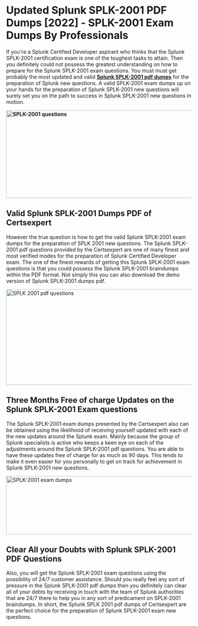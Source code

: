 <h1><strong>Updated Splunk SPLK-2001 PDF Dumps [2022] - SPLK-2001 Exam Dumps By Professionals&nbsp;</strong></h1>
<p><span style="font-weight: 400;">If you're a Splunk Certified Developer aspirant who thinks that the Splunk SPLK-2001 certification exam is one of the toughest tasks to attain. Then you definitely could not possess the greatest understanding on how to prepare for the Splunk SPLK-2001 exam questions. You must must get probably the most updated and valid <strong><a href="https://www.certsexpert.com/SPLK-2001-pdf-questions.html">Splunk SPLK-2001 pdf dumps</a></strong> for the preparation of Splunk new questions. A valid  SPLK-2001 exam dumps up on your hands for the preparation of Splunk SPLK-2001 new questions will surely set you on the path to success in Splunk SPLK-2001 new questions in motion.</span></p>
<p><span style="font-weight: 400;"><strong><img style="display: block; margin-left: auto; margin-right: auto;" src="https://i.ibb.co/QXh983F/73475278-2429792180625311-4586132736837681152-n.jpg" alt="SPLK-2001 questions" width="632" height="238" /></strong></span></p>
<h2><strong>Valid Splunk SPLK-2001 Dumps PDF of Certsexpert</strong></h2>
<p><span style="font-weight: 400;">However the true question is how to get the valid Splunk SPLK-2001 exam dumps for the preparation of SPLK 2001 new questions. The Splunk SPLK-2001 pdf questions provided by the Certsexpert are one of many finest and most verified modes for the preparation of Splunk Certified Developer exam. The one of the finest rewards of getting this Splunk SPLK-2001 exam questions is that you could possess the Splunk SPLK-2001 braindumps within the PDF format. Not simply this you can also download the demo version of Splunk SPLK-2001 dumps pdf.</span></p>
<p><span style="font-weight: 400;"><img style="display: block; margin-left: auto; margin-right: auto;" src="https://i.ibb.co/Jd8hN2L/76714008-3182067705200142-8735104740007870464-n.jpg" alt="SPLK 2001 pdf questions" width="701" height="259" /></span></p>
<h2><strong>Three Months Free of charge Updates on the Splunk SPLK-2001 Exam questions</strong></h2>
<p><span style="font-weight: 400;">The Splunk SPLK-2001 exam dumps presented by the Certsexpert also can be obtained using the likelihood of receiving yourself updated with each of the new updates around the Splunk exam. Mainly because the group of Splunk specialists is active who keeps a keen eye on each of the adjustments around the Splunk SPLK-2001 pdf questions. You are able to have these updates free of charge for as much as 90 days. This tends to make it even easier for you personally to get on track for achievement in Splunk SPLK-2001 new questions.</span></p>
<p><span style="font-weight: 400;"><a href="https://www.certsexpert.com/SPLK-2001-pdf-questions.html"><img style="display: block; margin-left: auto; margin-right: auto;" src="https://i.ibb.co/TMnKrkJ/75398236-424489711531572-5064688549987614720-n.jpg" alt="SPLK-2001 exam dumps" width="714" height="158" /></a></span></p>
<h2><strong>Clear All your Doubts with Splunk SPLK-2001 PDF Questions</strong></h2>
<p>Also, you will get the Splunk SPLK-2001 exam questions using the possibility of 24/7 customer assistance. Should you really feel any sort of pressure in the Splunk SPLK-2001 pdf dumps then you definitely can clear all of your debts by receiving in touch with the team of Splunk authorities that are 24/7 there to help you in any sort of predicament on  SPLK-2001 braindumps. In short, the Splunk SPLK 2001 pdf dumps of Certsexpert are the perfect choice for the preparation of Splunk SPLK-2001 exam new questions.</p>
